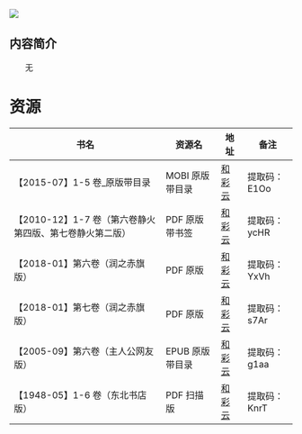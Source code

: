 ![](http://img3m0.ddimg.cn/27/0/23413230-1_u_1.jpg)

## 内容简介

　　无

# 资源

|书名|资源名|地址|备注|
|---|---|---|---|
|【2015-07】1-5 卷_原版带目录|MOBI 原版带目录|[和彩云](https://caiyun.139.com/m/i?0n5Cs2ALaNkTk)|提取码：E1Oo|
|【2010-12】1-7 卷（第六卷静火第四版、第七卷静火第二版）|PDF 原版带书签|[和彩云](https://caiyun.139.com/m/i?0n5CrOVu8giZs)|提取码：ycHR|
|【2018-01】第六卷（润之赤旗版）|PDF 原版|[和彩云](https://caiyun.139.com/m/i?0n5Cs2YepHThm)|提取码：YxVh|
|【2018-01】第七卷（润之赤旗版）|PDF 原版|[和彩云](https://caiyun.139.com/m/i?0n5Cs2YcTwr6Y)|提取码：s7Ar|
|【2005-09】第六卷（主人公网友版）|EPUB 原版带目录|[和彩云](https://caiyun.139.com/m/i?0n5CfnEIna2RX)|提取码：g1aa|
|【1948-05】1-6 卷（东北书店版）|PDF 扫描版|[和彩云](https://caiyun.139.com/m/i?0n5CriVADM4V1)|提取码：KnrT|
